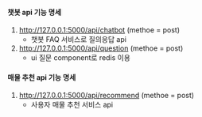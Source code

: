 #### 챗봇 api 기능 명세

1. http://127.0.0.1:5000/api/chatbot (methoe = post)
    - 챗봇 FAQ 서비스로 질의응답 api
2. http://127.0.0.1:5000/api/question (methoe = post)
   - ui 질문 component로 redis 이용

#### 매물 추천 api 기능 명세

1. http://127.0.0.1:5000/api/recommend (methoe = post)
    - 사용자 매물 추천 서비스 api
